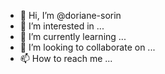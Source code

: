 - 👋 Hi, I’m @doriane-sorin
- 👀 I’m interested in ...
- 🌱 I’m currently learning ...
- 💞️ I’m looking to collaborate on ...
- 📫 How to reach me ...

<!---
doriane-sorin/doriane-sorin is a ✨ special ✨ repository because its `README.md` (this file) appears on your GitHub profile.
You can click the Preview link to take a look at your changes.
--->
